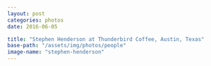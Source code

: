 ```yaml
---
layout: post
categories: photos
date: 2016-06-05

title: "Stephen Henderson at Thunderbird Coffee, Austin, Texas"
base-path: "/assets/img/photos/people"
image-name: "stephen-henderson"
---
```

